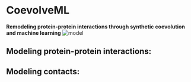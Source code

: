 # CoevolveML
**Remodeling protein-protein interactions through  synthetic coevolution and machine learning**
![model](https://github.com/akds/CoevolveML/assets/11632782/7d59e3a4-aa30-40e4-8987-1b2caf4b6892)


## Modeling protein-protein interactions:

## Modeling contacts:


